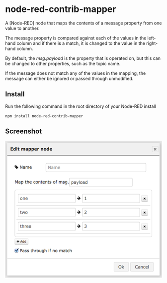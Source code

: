 node-red-contrib-mapper
=======================

A [Node-RED] node that maps the contents of a message property from one value to another.

The message property is compared against each of the values in the left-hand column and if there is a match, it is changed to the value in the right-hand column.

By default, the *msg.payload* is the property that is operated on, but this can be changed to other properties, such as the topic name.

If the message does not match any of the values in the mapping, the message can either be ignored or passed through unmodified.


Install
-------

Run the following command in the root directory of your Node-RED install

    npm install node-red-contrib-mapper


Screenshot
----------

![screenshot](https://raw.githubusercontent.com/and-rom/node-red-contrib-mapper/main/screenshot.png)